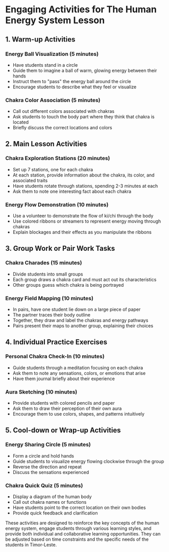 # Engaging Activities for The Human Energy System Lesson

## 1. Warm-up Activities

### Energy Ball Visualization (5 minutes)
- Have students stand in a circle
- Guide them to imagine a ball of warm, glowing energy between their hands
- Instruct them to "pass" the energy ball around the circle
- Encourage students to describe what they feel or visualize

### Chakra Color Association (5 minutes)
- Call out different colors associated with chakras
- Ask students to touch the body part where they think that chakra is located
- Briefly discuss the correct locations and colors

## 2. Main Lesson Activities

### Chakra Exploration Stations (20 minutes)
- Set up 7 stations, one for each chakra
- At each station, provide information about the chakra, its color, and associated traits
- Have students rotate through stations, spending 2-3 minutes at each
- Ask them to note one interesting fact about each chakra

### Energy Flow Demonstration (10 minutes)
- Use a volunteer to demonstrate the flow of ki/chi through the body
- Use colored ribbons or streamers to represent energy moving through chakras
- Explain blockages and their effects as you manipulate the ribbons

## 3. Group Work or Pair Work Tasks

### Chakra Charades (15 minutes)
- Divide students into small groups
- Each group draws a chakra card and must act out its characteristics
- Other groups guess which chakra is being portrayed

### Energy Field Mapping (10 minutes)
- In pairs, have one student lie down on a large piece of paper
- The partner traces their body outline
- Together, they draw and label the chakras and energy pathways
- Pairs present their maps to another group, explaining their choices

## 4. Individual Practice Exercises

### Personal Chakra Check-In (10 minutes)
- Guide students through a meditation focusing on each chakra
- Ask them to note any sensations, colors, or emotions that arise
- Have them journal briefly about their experience

### Aura Sketching (10 minutes)
- Provide students with colored pencils and paper
- Ask them to draw their perception of their own aura
- Encourage them to use colors, shapes, and patterns intuitively

## 5. Cool-down or Wrap-up Activities

### Energy Sharing Circle (5 minutes)
- Form a circle and hold hands
- Guide students to visualize energy flowing clockwise through the group
- Reverse the direction and repeat
- Discuss the sensations experienced

### Chakra Quick Quiz (5 minutes)
- Display a diagram of the human body
- Call out chakra names or functions
- Have students point to the correct location on their own bodies
- Provide quick feedback and clarification

These activities are designed to reinforce the key concepts of the human energy system, engage students through various learning styles, and provide both individual and collaborative learning opportunities. They can be adjusted based on time constraints and the specific needs of the students in Timor-Leste.